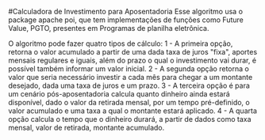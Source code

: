 #Calculadora de Investimento para Aposentadoria
Esse algoritmo usa o package apache poi, que tem implementações de funções como Future Value, PGTO, presentes em Programas
de planilha eletrônica.

O algoritmo pode fazer quatro tipos de cálculo:
1 - A primeira opção, retorna o valor acumulado a partir de uma dada taxa de juros "fixa", aportes mensais regulares e iguais,
além do prazo o qual o investimento vai durar, é possível também informar um valor inicial.
2 - A segunda opção retorna o valor que seria necessário investir a cada mês para chegar a um montante desejado, dada uma taxa
de juros e um prazo.
3 - A terceira opção é para um cenário pós-aposentadoria calcula quanto dinheiro ainda estará disponível, dado o valor da retirada
mensal, por um tempo pré-definido, o valor acumulado e uma taxa a qual o montante estará aplicado.
4 - A quarta opção calcula o tempo que o dinheiro durará, a partir de dados como taxa mensal, valor de retirada, montante acumulado.

